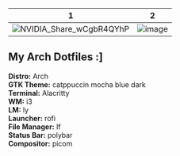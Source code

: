 1 | 2
-- | --
![NVIDIA_Share_wCgbR4QYhP](https://github.com/user-attachments/assets/a7b402fb-e642-40d9-98e0-51ee484e749a) | ![image](https://github.com/user-attachments/assets/54828eed-6091-49a7-be51-7f542e1575df)


<strong><h2>My Arch Dotfiles :]</h2></strong>
<strong>Distro:</strong> Arch</br>
<strong>GTK Theme:</strong> catppuccin mocha blue dark</br>
<strong>Terminal:</strong> Alacritty</br>
<strong>WM:</strong> i3</br>
<strong>LM:</strong> ly</br>
<strong>Launcher:</strong> rofi</br>
<strong>File Manager:</strong> lf</br>
<strong>Status Bar:</strong> polybar</br>
<strong>Compositor:</strong> picom</br>
